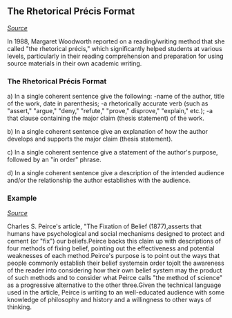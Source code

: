 ## The Rhetorical Précis Format

*[Source](http://www2.bakersfieldcollege.edu/gdumler/Engl%201A/Supplements/rhetorical_precis_examples.htm)*

In 1988, Margaret Woodworth reported on a reading/writing method that she called
"the rhetorical précis," which significantly helped students at various levels,
particularly in their reading comprehension and preparation for using source
materials in their own academic writing.

### The Rhetorical Précis Format

a) In a single coherent sentence give the following:
  -name of the author, title of the work, date in parenthesis;
  -a rhetorically accurate verb (such as "assert," "argue," "deny," "refute," "prove," disprove," "explain," etc.);
  -a that clause containing the major claim (thesis statement) of the work.

b) In a single coherent sentence give an explanation of how the author develops and supports the major claim (thesis statement).

c) In a single coherent sentence give a statement of the author's purpose, followed by an "in order" phrase.

d) In a single coherent sentence give a description of the intended audience and/or the relationship the author establishes with the audience.

### Example

*[Source](http://oregonstate.edu/instruct/phl201/modules/rhetorical-precis/sample/peirce_sample_precis_click.html)*

Charles S. Peirce's article, "The Fixation of Belief (1877),asserts that humans
have psychological and social mechanisms designed to protect and cement (or
"fix") our beliefs.Peirce backs this claim up with descriptions of four methods
of fixing belief, pointing out the effectiveness and potential weaknesses of
each method.Peirce's purpose is to point out the ways that people commonly
establish their belief systemsin order tojolt the awareness of the reader into
considering how their own belief system may the product of such methods and to
consider what Peirce calls "the method of science" as a progressive alternative
to the other three.Given the technical language used in the article, Peirce is
writing to an well-educated audience with some knowledge of philosophy and
history and a willingness to other ways of thinking.
